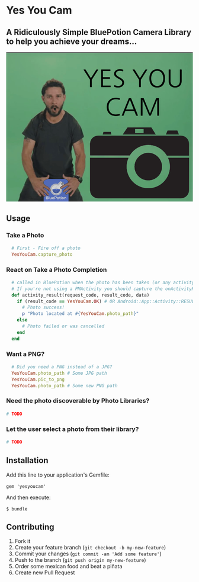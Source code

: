 # Yes You Cam
## A **Ridiculous**ly Simple BluePotion Camera Library to help you achieve your dreams...
![Don't Shia Way](_art/yyc.png)

## Usage

### Take a Photo

```ruby
  # First - Fire off a photo
  YesYouCam.capture_photo
```

### React on Take a Photo Completion
```ruby
  # called in BluePotion when the photo has been taken (or any activity is completed actually)
  # If you're not using a PMActivity you should capture the onActivityResult method.
  def activity_result(request_code, result_code, data)
    if (result_code == YesYouCam.OK) # OR Android::App::Activity::RESULT_OK
      # Photo success!
      p "Photo located at #{YesYouCam.photo_path}"
    else
      # Photo failed or was cancelled
    end
  end
```

### Want a PNG?
```ruby
  # Did you need a PNG instead of a JPG?
  YesYouCam.photo_path # Some JPG path
  YesYouCam.pic_to_png
  YesYouCam.photo_path # Some new PNG path
```

### Need the photo discoverable by Photo Libraries?
```ruby
# TODO
```

### Let the user select a photo from their library?
```ruby
# TODO
```


## Installation

Add this line to your application's Gemfile:

    gem 'yesyoucam'

And then execute:

    $ bundle

## Contributing

1. Fork it
2. Create your feature branch (`git checkout -b my-new-feature`)
3. Commit your changes (`git commit -am 'Add some feature'`)
4. Push to the branch (`git push origin my-new-feature`)
5. Order some mexican food and beat a piñata
6. Create new Pull Request
